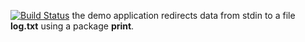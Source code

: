[![Build Status](https://travis-ci.org/kit10000000/rk.svg?branch=master)](https://travis-ci.org/kit10000000/rk)
the demo application redirects data from stdin to a file **log.txt** using a package **print**.

